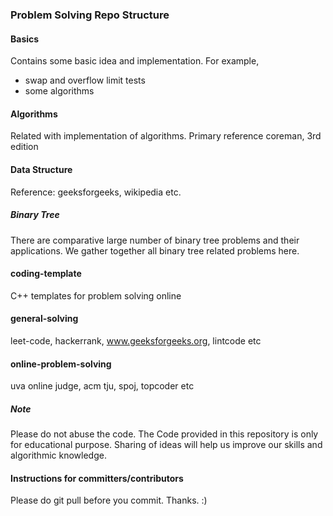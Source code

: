 ### Problem Solving Repo Structure
#### Basics
Contains some basic idea and implementation.
For example,
 * swap and overflow limit tests
 * some algorithms

#### Algorithms
Related with implementation of algorithms. Primary reference coreman, 3rd edition

#### Data Structure
Reference: geeksforgeeks, wikipedia etc.

##### Binary Tree
There are comparative large number of binary tree problems and their applications. We gather together all binary tree related problems here.

#### coding-template
C++ templates for problem solving online

#### general-solving
leet-code, hackerrank, www.geeksforgeeks.org, lintcode etc

#### online-problem-solving
uva online judge, acm tju, spoj, topcoder etc

##### Note
Please do not abuse the code.
The Code provided in this repository is only for educational purpose. Sharing of ideas will help us improve our skills and algorithmic knowledge.

#### Instructions for committers/contributors
Please do git pull before you commit. Thanks. :)

